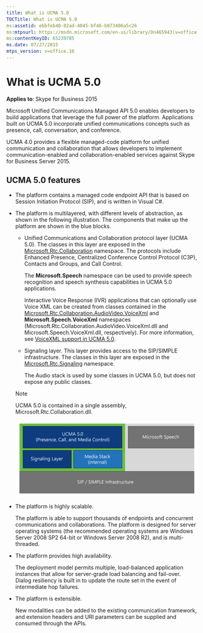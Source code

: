 ```yaml
---
title: What is UCMA 5.0
TOCTitle: What is UCMA 5.0
ms:assetid: ebbfeb40-02ad-4045-bf46-b073406a5c26
ms:mtpsurl: https://msdn.microsoft.com/en-us/library/Dn465943(v=office.16)
ms:contentKeyID: 65239785
ms.date: 07/27/2015
mtps_version: v=office.16
---
```


# What is UCMA 5.0

**Applies to**: Skype for Business 2015

Microsoft Unified Communications Managed API 5.0 enables developers to build applications that leverage the full power of the platform. Applications built on UCMA 5.0 incorporate unified communications concepts such as presence, call, conversation, and conference.

UCMA 4.0 provides a flexible managed-code platform for unified communication and collaboration that allows developers to implement communication-enabled and collaboration-enabled services against Skype for Business Server 2015.

## UCMA 5.0 features

- The platform contains a managed code endpoint API that is based on Session Initiation Protocol (SIP), and is written in Visual C\#.

- The platform is multilayered, with different levels of abstraction, as shown in the following illustration. The components that make up the platform are shown in the blue blocks.
    
  - Unified Communications and Collaboration protocol layer (UCMA 5.0). The classes in this layer are exposed in the [Microsoft.Rtc.Collaboration](https://docs.microsoft.com/dotnet/api/microsoft.rtc.collaboration?view=ucma-api) namespace. The protocols include Enhanced Presence, Centralized Conference Control Protocol (C3P), Contacts and Groups, and Call Control.
        
    The **Microsoft.Speech** namespace can be used to provide speech recognition and speech synthesis capabilities in UCMA 5.0 applications.
        
    Interactive Voice Response (IVR) applications that can optionally use Voice XML can be created from classes contained in the [Microsoft.Rtc.Collaboration.AudioVideo.VoiceXml](https://docs.microsoft.com/dotnet/api/microsoft.rtc.collaboration.audiovideo.voicexml?view=ucma-voice) and **Microsoft.Speech.VoiceXml** namespaces (Microsoft.Rtc.Collaboration.AudioVideo.VoiceXml.dll and Microsoft.Speech.VoiceXml.dll, respectively). For more information, see [VoiceXML support in UCMA 5.0](voicexml-support-in-ucma-5-0.md).
    
  - Signaling layer. This layer provides access to the SIP/SIMPLE infrastructure. The classes in this layer are exposed in the [Microsoft.Rtc.Signaling](https://docs.microsoft.com/dotnet/api/microsoft.rtc.signaling?view=ucma-api) namespace.
        
    The Audio stack is used by some classes in UCMA 5.0, but does not expose any public classes.
    
  > [!NOTE]
  > UCMA 5.0 is contained in a single assembly, Microsoft.Rtc.Collaboration.dll.

  ![Platform abstraction layers](images/Dn465943.UCMAOverallArch(Office.16).png)

- The platform is highly scalable.
    
  The platform is able to support thousands of endpoints and concurrent communications and collaborations. The platform is designed for server operating systems (the recommended operating systems are Windows Server 2008 SP2 64-bit or Windows Server 2008 R2), and is multi-threaded.

- The platform provides high availability.
    
  The deployment model permits multiple, load-balanced application instances that allow for server-grade load balancing and fail-over. Dialog resiliency is built in to update the route set in the event of intermediate hop failures.

- The platform is extensible.
    
  New modalities can be added to the existing communication framework, and extension headers and URI parameters can be supplied and consumed through the APIs.


